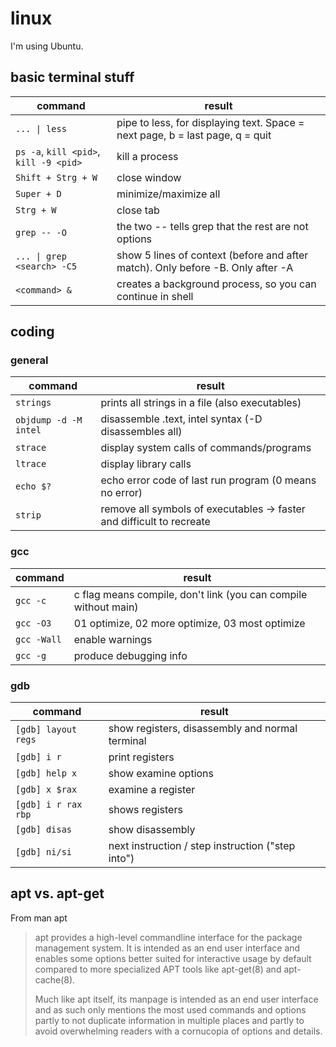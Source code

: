 # linux

I'm using Ubuntu.

## basic terminal stuff

| command                                | result                                                                          |
| -------------------------------------- | ------------------------------------------------------------------------------- |
| `... \| less`                          | pipe to less, for displaying text. Space = next page, b = last page, q = quit   |
| `ps -a`, `kill <pid>`, `kill -9 <pid>` | kill a process                                                                  |
| `Shift + Strg + W`                     | close window                                                                    |
| `Super + D`                            | minimize/maximize all                                                           |
| `Strg + W`                             | close tab                                                                       |
| `grep -- -O`                           | the two -- tells grep that the rest are not options                             |
| `... \| grep <search> -C5`             | show 5 lines of context (before and after match). Only before -B. Only after -A |
| `<command> &`                          | creates a background process, so you can continue in shell                      |

## coding

### general

| command               | result                                                                |
| --------------------- | --------------------------------------------------------------------- |
| `strings`             | prints all strings in a file (also executables)                       |
| `objdump -d -M intel` | disassemble .text, intel syntax (-D disassembles all)                 |
| `strace`              | display system calls of commands/programs                             |
| `ltrace`              | display library calls                                                 |
| `echo $?`             | echo error code of last run program (0 means no error)                |
| `strip`               | remove all symbols of executables -> faster and difficult to recreate |

### gcc

| command     | result                                                          |
| ----------- | --------------------------------------------------------------- |
| `gcc -c`    | c flag means compile, don't link (you can compile without main) |
| `gcc -O3`   | 01 optimize, 02 more optimize, 03 most optimize                 |
| `gcc -Wall` | enable warnings                                                 |
| `gcc -g`    | produce debugging info                                          |

### gdb

| command             | result                                            |
| ------------------- | ------------------------------------------------- |
| `[gdb] layout regs` | show registers, disassembly and normal terminal   |
| `[gdb] i r`         | print registers                                   |
| `[gdb] help x`      | show examine options                              |
| `[gdb] x $rax`      | examine a register                                |
| `[gdb] i r rax rbp` | shows registers                                   |
| `[gdb] disas`       | show disassembly                                  |
| `[gdb] ni/si`       | next instruction / step instruction ("step into") |

## apt vs. apt-get

From man apt

> apt provides a high-level commandline interface for
> the package management system. It is intended as an
> end user interface and enables some options better
> suited for interactive usage by default compared to
> more specialized APT tools like apt-get(8) and apt-
> cache(8).
>
> Much like apt itself, its manpage is intended as an
> end user interface and as such only mentions the most
> used commands and options partly to not duplicate
> information in multiple places and partly to avoid
> overwhelming readers with a cornucopia of options and
> details.
